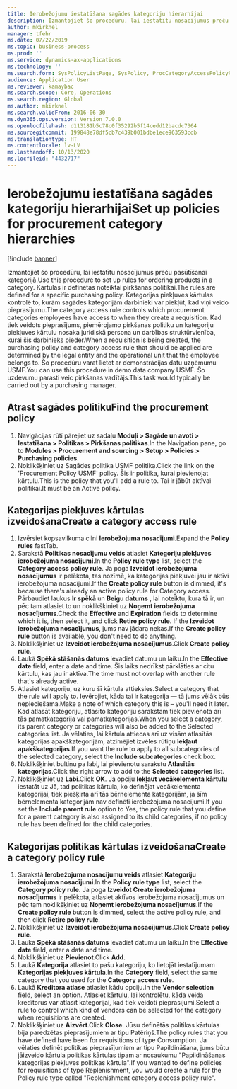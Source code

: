 ```yaml
---
title: Ierobežojumu iestatīšana sagādes kategoriju hierarhijai
description: Izmantojiet šo procedūru, lai iestatītu nosacījumus preču pasūtīšanai kategorijā.
author: mkirknel
manager: tfehr
ms.date: 07/22/2019
ms.topic: business-process
ms.prod: ''
ms.service: dynamics-ax-applications
ms.technology: ''
ms.search.form: SysPolicyListPage, SysPolicy, ProcCategoryAccessPolicyRule, ProcCategoryPolicyRule, EcoResCategorySingleLookup
audience: Application User
ms.reviewer: kamaybac
ms.search.scope: Core, Operations
ms.search.region: Global
ms.author: mkirknel
ms.search.validFrom: 2016-06-30
ms.dyn365.ops.version: Version 7.0.0
ms.openlocfilehash: d113181b5c78c0f35292b5f14cedd12bacdc7364
ms.sourcegitcommit: 199848e78df5cb7c439b001bdbe1ece963593cdb
ms.translationtype: HT
ms.contentlocale: lv-LV
ms.lasthandoff: 10/13/2020
ms.locfileid: "4432717"
---
```

# <a name="set-up-policies-for-procurement-category-hierarchies"></a><span data-ttu-id="33eb1-103">Ierobežojumu iestatīšana sagādes kategoriju hierarhijai</span><span class="sxs-lookup"><span data-stu-id="33eb1-103">Set up policies for procurement category hierarchies</span></span>

[!include [banner](../../includes/banner.md)]

<span data-ttu-id="33eb1-104">Izmantojiet šo procedūru, lai iestatītu nosacījumus preču pasūtīšanai kategorijā.</span><span class="sxs-lookup"><span data-stu-id="33eb1-104">Use this procedure to set up rules for ordering products in a category.</span></span> <span data-ttu-id="33eb1-105">Kārtulas ir definētas noteiktai pirkšanas politikai.</span><span class="sxs-lookup"><span data-stu-id="33eb1-105">The rules are defined for a specific purchasing policy.</span></span> <span data-ttu-id="33eb1-106">Kategorijas piekļuves kārtulas kontrolē to, kurām sagādes kategorijām darbinieki var piekļūt, kad viņi veido pieprasījumu.</span><span class="sxs-lookup"><span data-stu-id="33eb1-106">The category access rule controls which procurement categories employees have access to when they create a requisition.</span></span> <span data-ttu-id="33eb1-107">Kad tiek veidots pieprasījums, piemērojamo pirkšanas politiku un kategoriju piekļuves kārtulu nosaka juridiskā persona un darbības struktūrvienība, kurai šis darbinieks pieder.</span><span class="sxs-lookup"><span data-stu-id="33eb1-107">When a requisition is being created, the purchasing policy and category access rule that should be applied are determined by the legal entity and the operational unit that the employee belongs to.</span></span> <span data-ttu-id="33eb1-108">Šo procedūru varat lietot ar demonstrācijas datu uzņēmumu USMF.</span><span class="sxs-lookup"><span data-stu-id="33eb1-108">You can use this procedure in demo data company USMF.</span></span> <span data-ttu-id="33eb1-109">Šo uzdevumu parasti veic pirkšanas vadītājs.</span><span class="sxs-lookup"><span data-stu-id="33eb1-109">This task would typically be carried out by a purchasing manager.</span></span>


## <a name="find-the-procurement-policy"></a><span data-ttu-id="33eb1-110">Atrast sagādes politiku</span><span class="sxs-lookup"><span data-stu-id="33eb1-110">Find the procurement policy</span></span>
1. <span data-ttu-id="33eb1-111">Navigācijas rūtī pārejiet uz sadaļu **Moduļi > Sagāde un avoti > Iestatīšana > Politikas > Pirkšanas politikas**.</span><span class="sxs-lookup"><span data-stu-id="33eb1-111">In the Navigation pane, go to **Modules > Procurement and sourcing > Setup > Policies > Purchasing policies**.</span></span>
2. <span data-ttu-id="33eb1-112">Noklikšķiniet uz Sagādes politika USMF politika.</span><span class="sxs-lookup"><span data-stu-id="33eb1-112">Click the link on the 'Procurement Policy USMF' policy.</span></span> <span data-ttu-id="33eb1-113">Šis ir politika, kurai pievienojat kārtulu.</span><span class="sxs-lookup"><span data-stu-id="33eb1-113">This is the policy that you'll add a rule to.</span></span> <span data-ttu-id="33eb1-114">Tai ir jābūt aktīvai politikai.</span><span class="sxs-lookup"><span data-stu-id="33eb1-114">It must be an Active policy.</span></span>  

## <a name="create-a-category-access-rule"></a><span data-ttu-id="33eb1-115">Kategorijas piekļuves kārtulas izveidošana</span><span class="sxs-lookup"><span data-stu-id="33eb1-115">Create a category access rule</span></span>
1. <span data-ttu-id="33eb1-116">Izvērsiet kopsavilkuma cilni **Ierobežojuma nosacījumi**.</span><span class="sxs-lookup"><span data-stu-id="33eb1-116">Expand the **Policy rules** fastTab.</span></span>
2. <span data-ttu-id="33eb1-117">Sarakstā **Politikas nosacījumu veids** atlasiet **Kategoriju piekļuves ierobežojuma nosacījumi**.</span><span class="sxs-lookup"><span data-stu-id="33eb1-117">In the **Policy rule type** list, select the **Category access policy rule**.</span></span> <span data-ttu-id="33eb1-118">Ja poga **Izveidot ierobežojuma nosacījumus** ir pelēkota, tas nozīmē, ka kategorijas piekļuvei jau ir aktīvi ierobežojuma nosacījumi.</span><span class="sxs-lookup"><span data-stu-id="33eb1-118">If the **Create policy rule** button is dimmed, it's because there's already an active policy rule for Category access.</span></span> <span data-ttu-id="33eb1-119">Pārbaudiet laukus **Ir spēkā** un **Beigu datums** , lai noteiktu, kura tā ir, un pēc tam atlasiet to un noklikšķiniet uz **Noņemt ierobežojuma nosacījumus**.</span><span class="sxs-lookup"><span data-stu-id="33eb1-119">Check the **Effective** and **Expiration** fields to determine which it is, then select it, and click **Retire policy rule**.</span></span> <span data-ttu-id="33eb1-120">If the **Izveidot ierobežojuma nosacījumus**, jums nav jādara nekas.</span><span class="sxs-lookup"><span data-stu-id="33eb1-120">If the **Create policy rule** button is available, you don't need to do anything.</span></span>  
3. <span data-ttu-id="33eb1-121">Noklikšķiniet uz **Izveidot ierobežojuma nosacījumus**.</span><span class="sxs-lookup"><span data-stu-id="33eb1-121">Click **Create policy rule**.</span></span>
4. <span data-ttu-id="33eb1-122">Laukā **Spēkā stāšanās datums** ievadiet datumu un laiku.</span><span class="sxs-lookup"><span data-stu-id="33eb1-122">In the **Effective date** field, enter a date and time.</span></span> <span data-ttu-id="33eb1-123">Šis laiks nedrīkst pārklāties ar citu kārtulu, kas jau ir aktīva.</span><span class="sxs-lookup"><span data-stu-id="33eb1-123">The time must not overlap with another rule that's already active.</span></span>  
5. <span data-ttu-id="33eb1-124">Atlasiet kategoriju, uz kuru šī kārtula attieksies.</span><span class="sxs-lookup"><span data-stu-id="33eb1-124">Select a category that the rule will apply to.</span></span> <span data-ttu-id="33eb1-125">Ievērojiet, kāda tai ir kategorija — tā jums vēlāk būs nepieciešama.</span><span class="sxs-lookup"><span data-stu-id="33eb1-125">Make a note of which category this is – you'll need it later.</span></span> <span data-ttu-id="33eb1-126">Kad atlasāt kategoriju, atlasīto kategoriju sarakstam tiek pievienota arī tās pamatkategorija vai pamatkategorijas.</span><span class="sxs-lookup"><span data-stu-id="33eb1-126">When you select a category, its parent category or categories will also be added to the Selected categories list.</span></span> <span data-ttu-id="33eb1-127">Ja vēlaties, lai kārtula attiecas arī uz visām atlasītās kategorijas apakškategorijām, atzīmējiet izvēles rūtiņu **Iekļaut apakškategorijas**.</span><span class="sxs-lookup"><span data-stu-id="33eb1-127">If you want the rule to apply to all subcategories of the selected category, select the **Include subcategories** check box.</span></span>
6. <span data-ttu-id="33eb1-128">Noklikšķiniet bultiņu pa labi, lai pievienotu sarakstu **Atlasītās kategorijas**.</span><span class="sxs-lookup"><span data-stu-id="33eb1-128">Click the right arrow to add to the **Selected categories** list.</span></span>  
4. <span data-ttu-id="33eb1-129">Noklikšķiniet uz **Labi**.</span><span class="sxs-lookup"><span data-stu-id="33eb1-129">Click **OK**.</span></span> <span data-ttu-id="33eb1-130">Ja opciju **Iekļaut vecākelementa kārtulu** iestatāt uz Jā, tad politikas kārtula, ko definējat vecākelementa kategorijai, tiek piešķirta arī tās bērnelementa kategorijām, ja šīm bērnelementa kategorijām nav definēti ierobežojuma nosacījumi.</span><span class="sxs-lookup"><span data-stu-id="33eb1-130">If you set the **Include parent rule** option to Yes, the policy rule that you define for a parent category is also assigned to its child categories, if no policy rule has been defined for the child categories.</span></span>

## <a name="create-a-category-policy-rule"></a><span data-ttu-id="33eb1-131">Kategorijas politikas kārtulas izveidošana</span><span class="sxs-lookup"><span data-stu-id="33eb1-131">Create a category policy rule</span></span>
1. <span data-ttu-id="33eb1-132">Sarakstā **Ierobežojuma nosacījumu veids** atlasiet **Kategoriju ierobežojuma nosacījumi**.</span><span class="sxs-lookup"><span data-stu-id="33eb1-132">In the **Policy rule type** list, select the **Category policy rule**.</span></span> <span data-ttu-id="33eb1-133">Ja poga **Izveidot Create ierobežojuma nosacījumus** ir pelēkota, atlasiet aktīvos ierobežojuma nosacījumus un pēc tam noklikšķiniet uz **Noņemt ierobežojuma nosacījumus**.</span><span class="sxs-lookup"><span data-stu-id="33eb1-133">If the **Create policy rule** button is dimmed, select the active policy rule, and then click **Retire policy rule**.</span></span>  
2. <span data-ttu-id="33eb1-134">Noklikšķiniet uz **Izveidot ierobežojuma nosacījumus**.</span><span class="sxs-lookup"><span data-stu-id="33eb1-134">Click **Create policy rule**.</span></span>
3. <span data-ttu-id="33eb1-135">Laukā **Spēkā stāšanās datums** ievadiet datumu un laiku.</span><span class="sxs-lookup"><span data-stu-id="33eb1-135">In the **Effective date** field, enter a date and time.</span></span>
4. <span data-ttu-id="33eb1-136">Noklikšķiniet uz **Pievienot**.</span><span class="sxs-lookup"><span data-stu-id="33eb1-136">Click **Add**.</span></span>
5. <span data-ttu-id="33eb1-137">Laukā **Kategorija** atlasiet to pašu kategoriju, ko lietojāt iestatījumam **Kategorijas piekļuves kārtula**.</span><span class="sxs-lookup"><span data-stu-id="33eb1-137">In the **Category** field, select the same category that you used for the **Category access rule**.</span></span>
6. <span data-ttu-id="33eb1-138">Laukā **Kreditora atlase** atlasiet kādu opciju.</span><span class="sxs-lookup"><span data-stu-id="33eb1-138">In the **Vendor selection** field, select an option.</span></span> <span data-ttu-id="33eb1-139">Atlasiet kārtulu, lai kontrolētu, kāda veida kreditorus var atlasīt kategorijai, kad tiek veidoti pieprasījumi.</span><span class="sxs-lookup"><span data-stu-id="33eb1-139">Select a rule to control which kind of vendors can be selected for the category when requisitions are created.</span></span>  
7. <span data-ttu-id="33eb1-140">Noklikšķiniet uz **Aizvērt**.</span><span class="sxs-lookup"><span data-stu-id="33eb1-140">Click **Close**.</span></span> <span data-ttu-id="33eb1-141">Jūsu definētās politikas kārtulas bija paredzētas pieprasījumiem ar tipu Patēriņš.</span><span class="sxs-lookup"><span data-stu-id="33eb1-141">The policy rules that you have defined have been for requisitions of type Consumption.</span></span> <span data-ttu-id="33eb1-142">Ja vēlaties definēt politikas pieprasījumiem ar tipu Papildināšana, jums būtu jāizveido kārtula politikas kārtulas tipam ar nosaukumu "Papildināšanas kategorijas piekļuves politikas kārtula".</span><span class="sxs-lookup"><span data-stu-id="33eb1-142">If you wanted to define policies for requisitions of type Replenishment, you would create a rule for the Policy rule type called "Replenishment category access policy rule".</span></span>  

